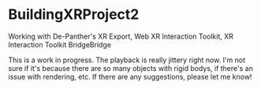 # BuildingXRProject2
 Working with De-Panther's XR Export, Web XR Interaction Toolkit, XR Interaction Toolkit BridgeBridge

 This is a work in progress. The playback is really jittery right now. I'm not sure if it's because there are so many objects with rigid bodys, if there's an issue with rendering, etc. If there are any suggestions, please let me know!
